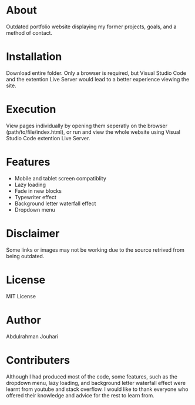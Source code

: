 # About
Outdated portfolio website displaying my former projects, goals, and a method of contact.

# Installation
Download entire folder. Only a browser is required, but Visual Studio Code and the extention Live Server would lead to a better experience viewing the site.

# Execution
View pages individually by opening them seperatly on the browser (path/to/file/index.html), or run and view the whole website using Visual Studio Code extention Live Server.

# Features
- Mobile and tablet screen compatiblity
- Lazy loading
- Fade in new blocks
- Typewriter effect
- Background letter waterfall effect
- Dropdown menu

# Disclaimer
Some links or images may not be working due to the source retrived from being outdated.

# License
MIT License

# Author
Abdulrahman Jouhari

# Contributers
Although I had produced most of the code, some features, such as the dropdown menu, lazy loading, and background letter waterfall effect were learnt from youtube and stack overflow. I would like to thank everyone who offered their knowledge and advice for the rest to learn from.
